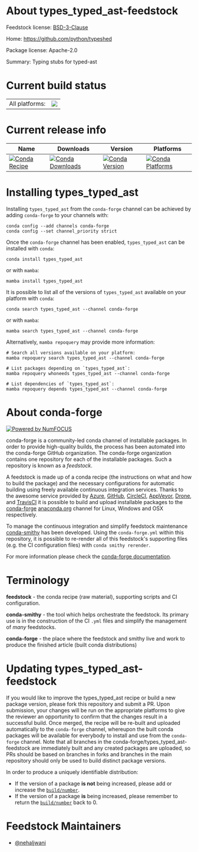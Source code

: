 About types_typed_ast-feedstock
===============================

Feedstock license: [BSD-3-Clause](https://github.com/conda-forge/types_typed_ast-feedstock/blob/main/LICENSE.txt)

Home: https://github.com/python/typeshed

Package license: Apache-2.0

Summary: Typing stubs for typed-ast

Current build status
====================


<table><tr><td>All platforms:</td>
    <td>
      <a href="https://dev.azure.com/conda-forge/feedstock-builds/_build/latest?definitionId=13036&branchName=main">
        <img src="https://dev.azure.com/conda-forge/feedstock-builds/_apis/build/status/types_typed_ast-feedstock?branchName=main">
      </a>
    </td>
  </tr>
</table>

Current release info
====================

| Name | Downloads | Version | Platforms |
| --- | --- | --- | --- |
| [![Conda Recipe](https://img.shields.io/badge/recipe-types_typed_ast-green.svg)](https://anaconda.org/conda-forge/types_typed_ast) | [![Conda Downloads](https://img.shields.io/conda/dn/conda-forge/types_typed_ast.svg)](https://anaconda.org/conda-forge/types_typed_ast) | [![Conda Version](https://img.shields.io/conda/vn/conda-forge/types_typed_ast.svg)](https://anaconda.org/conda-forge/types_typed_ast) | [![Conda Platforms](https://img.shields.io/conda/pn/conda-forge/types_typed_ast.svg)](https://anaconda.org/conda-forge/types_typed_ast) |

Installing types_typed_ast
==========================

Installing `types_typed_ast` from the `conda-forge` channel can be achieved by adding `conda-forge` to your channels with:

```
conda config --add channels conda-forge
conda config --set channel_priority strict
```

Once the `conda-forge` channel has been enabled, `types_typed_ast` can be installed with `conda`:

```
conda install types_typed_ast
```

or with `mamba`:

```
mamba install types_typed_ast
```

It is possible to list all of the versions of `types_typed_ast` available on your platform with `conda`:

```
conda search types_typed_ast --channel conda-forge
```

or with `mamba`:

```
mamba search types_typed_ast --channel conda-forge
```

Alternatively, `mamba repoquery` may provide more information:

```
# Search all versions available on your platform:
mamba repoquery search types_typed_ast --channel conda-forge

# List packages depending on `types_typed_ast`:
mamba repoquery whoneeds types_typed_ast --channel conda-forge

# List dependencies of `types_typed_ast`:
mamba repoquery depends types_typed_ast --channel conda-forge
```


About conda-forge
=================

[![Powered by
NumFOCUS](https://img.shields.io/badge/powered%20by-NumFOCUS-orange.svg?style=flat&colorA=E1523D&colorB=007D8A)](https://numfocus.org)

conda-forge is a community-led conda channel of installable packages.
In order to provide high-quality builds, the process has been automated into the
conda-forge GitHub organization. The conda-forge organization contains one repository
for each of the installable packages. Such a repository is known as a *feedstock*.

A feedstock is made up of a conda recipe (the instructions on what and how to build
the package) and the necessary configurations for automatic building using freely
available continuous integration services. Thanks to the awesome service provided by
[Azure](https://azure.microsoft.com/en-us/services/devops/), [GitHub](https://github.com/),
[CircleCI](https://circleci.com/), [AppVeyor](https://www.appveyor.com/),
[Drone](https://cloud.drone.io/welcome), and [TravisCI](https://travis-ci.com/)
it is possible to build and upload installable packages to the
[conda-forge](https://anaconda.org/conda-forge) [anaconda.org](https://anaconda.org/)
channel for Linux, Windows and OSX respectively.

To manage the continuous integration and simplify feedstock maintenance
[conda-smithy](https://github.com/conda-forge/conda-smithy) has been developed.
Using the ``conda-forge.yml`` within this repository, it is possible to re-render all of
this feedstock's supporting files (e.g. the CI configuration files) with ``conda smithy rerender``.

For more information please check the [conda-forge documentation](https://conda-forge.org/docs/).

Terminology
===========

**feedstock** - the conda recipe (raw material), supporting scripts and CI configuration.

**conda-smithy** - the tool which helps orchestrate the feedstock.
                   Its primary use is in the construction of the CI ``.yml`` files
                   and simplify the management of *many* feedstocks.

**conda-forge** - the place where the feedstock and smithy live and work to
                  produce the finished article (built conda distributions)


Updating types_typed_ast-feedstock
==================================

If you would like to improve the types_typed_ast recipe or build a new
package version, please fork this repository and submit a PR. Upon submission,
your changes will be run on the appropriate platforms to give the reviewer an
opportunity to confirm that the changes result in a successful build. Once
merged, the recipe will be re-built and uploaded automatically to the
`conda-forge` channel, whereupon the built conda packages will be available for
everybody to install and use from the `conda-forge` channel.
Note that all branches in the conda-forge/types_typed_ast-feedstock are
immediately built and any created packages are uploaded, so PRs should be based
on branches in forks and branches in the main repository should only be used to
build distinct package versions.

In order to produce a uniquely identifiable distribution:
 * If the version of a package **is not** being increased, please add or increase
   the [``build/number``](https://docs.conda.io/projects/conda-build/en/latest/resources/define-metadata.html#build-number-and-string).
 * If the version of a package **is** being increased, please remember to return
   the [``build/number``](https://docs.conda.io/projects/conda-build/en/latest/resources/define-metadata.html#build-number-and-string)
   back to 0.

Feedstock Maintainers
=====================

* [@nehaljwani](https://github.com/nehaljwani/)

